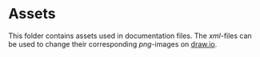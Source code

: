 # Assets

This folder contains assets used in documentation files. The _xml_-files can be used to change their corresponding _png_-images on [draw.io](https://www.draw.io).
